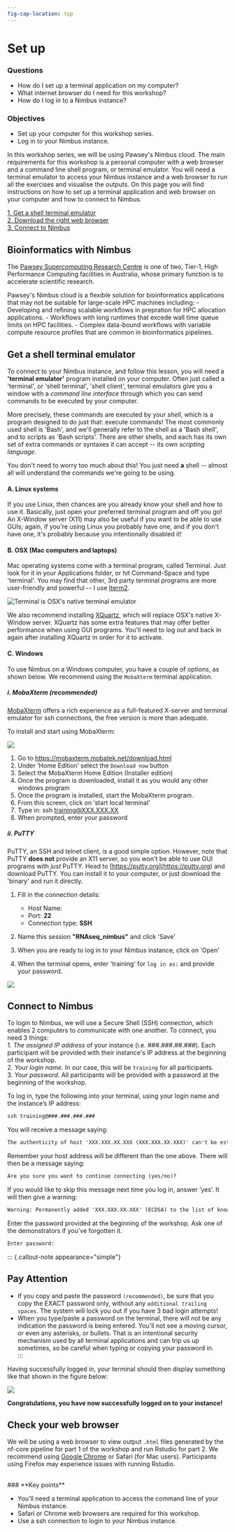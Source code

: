 ```yaml
---
fig-cap-location: top
---
```


# **Set up**

<div class="questions">

### **Questions**

- How do I set up a terminal application on my computer?
- What internet browser do I need for this workshop?
- How do I log in to a Nimbus instance?
</div>  

<div class="objectives">

### **Objectives**

- Set up your computer for this workshop series.
- Log in to your Nimbus instance.
</div>  

In this workshop series, we will be using Pawsey's Nimbus cloud. The main requirements for this workshop is a personal computer with a web browser and a command line shell program, or terminal emulator. You will need a terminal emulator to access your Nimbus instance and a web browser to run all the exercises and visualise the outputs. On this page you will find instructions on how to set up a terminal application and web browser on your computer and how to connect to Nimbus.  

[1. Get a shell terminal emulator](#get-a-shell-terminal-emulator)  
[2. Download the right web browser](#check-your-web-browser)
<br>[3. Connect to Nimbus](#connect-to-nimbus)  


## **Bioinformatics with Nimbus**
The [Pawsey Supercomputing Research Centre](https://pawsey.org.au/about-us/about-pawsey/) is one of two, Tier-1, High Performance Computing facilities in Australia, whose primary function is to accelerate scientific research. 

Pawsey's Nimbus cloud is a flexible solution for bioinformatics applications that may not be suitable for large-scale HPC machines including:
    -   Developing and refining scalable workflows in prepration for HPC allocation applications.
    -   Workflows with long runtimes that excede wall time queue limits on HPC facilities. 
    -   Complex data-bound workflows with variable compute resource profiles that are common in bioinformatics pipelines.

## **Get a shell terminal emulator**
To connect to your Nimbus instance, and follow this lesson, you will need a **'terminal emulator'** program installed on your computer. Often just called a 'terminal', or 'shell terminal', 'shell client', terminal emulators give you a window with a _command line interface_ through which you can send commands to be executed by your computer.

More precisely, these commands are executed by your _shell_, which is a program designed to do just that: execute commands! The most commonly used shell is 'Bash', and we'll generally refer to the shell as a 'Bash shell', and to scripts as 'Bash scripts'. There are other shells, and each has its own set of extra commands or syntaxes it can accept -- its own _scripting language_.

You don't need to worry too much about this! You just need **a** shell -- almost all will understand the commands we're going to be using.

#### **A. Linux systems**
If you use Linux, then chances are you already know your shell and how to use it. Basically, just open your preferred terminal program and off you go! An X-Window server (X11) may also be useful if you want to be able to use GUIs; again, if you're using Linux you probably have one, and if you don't have one, it's probably because you intentionally disabled it! 

#### **B. OSX (Mac computers and laptops)**
Mac operating systems come with a terminal program, called Terminal. Just look for it in your Applications folder, or hit Command-Space and type 'terminal'. You may find that other, 3rd party terminal programs are more user-friendly and powerful -- I use [Iterm2](https://www.iterm2.com/).

![<b>Terminal</b> is OSX's native terminal emulator](/fig/s_terminal_app.png)

We also recommend installing [XQuartz](https://www.xquartz.org/), which will replace OSX's native X-Window server. XQuartz has some extra features that may offer better performance when using GUI programs. You'll need to log out and back in again after installing XQuartz in order for it to activate.

#### **C. Windows**
To use Nimbus on a Windows computer, you have a couple of options, as shown below. We recommend using the `MobaXterm` terminal application. 

##### **i. MobaXterm (recommended)**
[MobaXterm](https://mobaxterm.mobatek.net/download.html) offers a rich experience as a full-featured X-server and terminal emulator for ssh connections, the free version is more than adequate.

To install and start using MobaXterm:

![](/fig/s_mobaxterm.png)

1. Go to https://mobaxterm.mobatek.net/download.html
2. Under ‘Home Edition’ select the `Download now` button
3. Select the MobaXterm Home Edition (Installer edition)
4. Once the program is downloaded, install it as you would any other windows program
5. Once the program is installed, start the MobaXterm program.  
6. From this screen, click on ‘start local terminal’
7. Type in: ssh training@XXX.XXX.XX
8. When prompted, enter your password

##### **ii. PuTTY**
PuTTY, an SSH and telnet client, is a good simple option. However, note that PuTTY **does not** provide an X11 server, so you won't be able to use GUI programs with _just_ PuTTY. 
Head to [https://putty.org](https://putty.org) and download PuTTY. You can install it to your computer, or just download the 'binary' and run it directly. 

1. Fill in the connection details:
    - Host Name: **<YOUR ASSIGNED IP>**  
    - Port: **22**  
    - Connection type: **SSH**     

2. Name this session **"RNAseq_nimbus"** and click 'Save'  
3. When you are ready to log in to your Nimbus instance, click on 'Open'  
4. When the terminal opens, enter 'training' for `log in as:` and provide your password.   

![](/fig/s_putty_nimbus.png)

    
## **Connect to Nimbus**
To login to Nimbus, we will use a Secure Shell (SSH) connection, which enables 2 computers to communicate with one another. To connect, you need 3 things: 
    <br>1. *The assigned IP address* of your instance (i.e. ###.###.##.###). Each participant will be provided with their instance's IP address at the beginning of the workshop.   
    2. *Your login name*. In our case, this will be `training` for all participants. 
    <br>3. *Your password*. All participants will be provided with a password at the beginning of the workshop. 
    
To log in, type the following into your terminal, using your login name and the instance’s IP address:

```default
ssh training@###.###.###.###
```

You will receive a message saying:
```default
The authenticity of host 'XXX.XXX.XX.XXX (XXX.XXX.XX.XXX)' can't be established.
```
    
Remember your host address will be different than the one above. There will then be a message saying:
```default
Are you sure you want to continue connecting (yes/no)?
```
    
If you would like to skip this message next time you log in, answer ‘yes’. It will then give a warning:
```default
Warning: Permanently added 'XXX.XXX.XX.XXX' (ECDSA) to the list of known hosts.
```
Enter the password provided at the beginning of the workshop. Ask one of the demonstrators if you've forgotten it. 
```default
Enter password:
```
::: {.callout-note appearance="simple"}
## Pay Attention
- If you copy and paste the password `(recommended)`, be sure that you copy the EXACT password only, without any `additional trailing spaces`. The system will lock you out if you have 3 bad login attempts!
- When you type/paste a password on the terminal, there will not be any indication the password is being entered. You'll not see a moving cursor, or even any asterisks, or bullets. That is an intentional security mechanism used by all terminal applications and can trip us up sometimes, so be careful when typing or copying your password in.  
:::
    
Having successfully logged in, your terminal should then display something like that shown in the figure below:

![](/fig/Nimbus_login_screen_with_border.png)

**Congratulations, you have now successfully logged on to your instance!**


## **Check your web browser**
We will be using a web browser to view output `.html` files generated by the nf-core pipeline for part 1 of the workshop and run Rstudio for part 2. We recommend using [Google Chrome](https://www.google.com/intl/en_au/chrome/) or Safari (for Mac users). Participants using Firefox may experience issues with running Rstudio. 


<br>
<div class="keypoints">
### **Key points**

- You'll need a terminal application to access the command line of your Nimbus instance. 
- Safari or Chrome web browsers are required for this workshop. 
- Use a ssh connection to login to your Nimbus instance.     
</div>  
